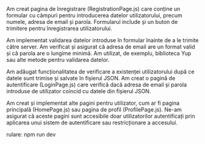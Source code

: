 Am creat pagina de înregistrare (RegistrationPage.js) care conține un formular cu câmpuri pentru introducerea datelor utilizatorului, precum numele, adresa de email și parola. Formularul include și un buton de trimitere pentru înregistrarea utilizatorului.

Am implementat validarea datelor introduse în formular înainte de a le trimite către server. Am verificat și asigurat că adresa de email are un format valid și că parola are o lungime minimă. Am utilizat, de exemplu, biblioteca Yup sau alte metode pentru validarea datelor.

Am adăugat funcționalitatea de verificare a existenței utilizatorului după ce datele sunt trimise și salvate în fișierul JSON. Am creat o pagină de autentificare (LoginPage.js) care verifică dacă adresa de email și parola introduse de utilizator coincid cu datele din fișierul JSON.

Am creat și implementat alte pagini pentru utilizator, cum ar fi pagina principală (HomePage.js) sau pagina de profil (ProfilePage.js). Ne-am asigurat că aceste pagini sunt accesibile doar utilizatorilor autentificați prin aplicarea unui sistem de autentificare sau restricționare a accesului.


rulare: npm run dev
